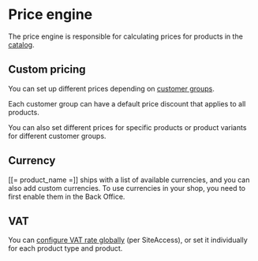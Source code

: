 # Price engine

The price engine is responsible for calculating prices for products in the [catalog](../catalog/catalog.md).

## Custom pricing

You can set up different prices depending on [customer groups](../user_management/customer_groups.md).

Each customer group can have a default price discount that applies to all products.

You can also set different prices for specific products or product variants for different customer groups.

## Currency

[[= product_name =]] ships with a list of available currencies, and you can also add custom currencies.
To use currencies in your shop, you need to first enable them in the Back Office.

## VAT

You can [configure VAT rate globally](../catalog/catalog_configuration.md#vat-rates) (per SiteAccess),
or set it individually for each product type and product.
